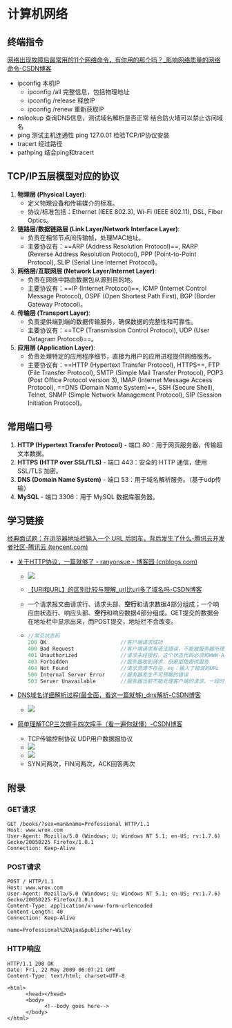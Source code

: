 # 计算机网络

## 终端指令

[网络出现故障后最常用的11个网络命令，有你用的那个吗？_影响网络质量的网络命令-CSDN博客](https://blog.csdn.net/qq_23930765/article/details/120399448)

- ipconfig   本机IP
  - ipconfig /all 完整信息，包括物理地址
  - ipconfig /release 释放IP
  - ipconfig /renew 重新获取IP
- nslookup   查询DNS信息，测试域名解析是否正常	结合防火墙可以禁止访问域名
- ping   测试主机连通性	ping 127.0.01 检验TCP/IP协议安装
- tracert   经过路径	
- pathping   结合ping和tracert

## TCP/IP五层模型对应的协议

1. **物理层 (Physical Layer)**:
   - 定义物理设备和传输媒介的标准。
   - 协议/标准包括：Ethernet (IEEE 802.3), Wi-Fi (IEEE 802.11), DSL, Fiber Optics。
2. **链路层/数据链路层 (Link Layer/Network Interface Layer)**:
   - 负责在相邻节点间传输帧，处理MAC地址。
   - 主要协议有：==ARP (Address Resolution Protocol)==, RARP (Reverse Address Resolution Protocol), PPP (Point-to-Point Protocol), SLIP (Serial Line Internet Protocol)。
3. **网络层/互联网层 (Network Layer/Internet Layer)**:
   - 负责在网络中路由数据包从源到目的地。
   - 主要协议有：==IP (Internet Protocol)==, ICMP (Internet Control Message Protocol), OSPF (Open Shortest Path First), BGP (Border Gateway Protocol)。
4. **传输层 (Transport Layer)**:
   - 负责提供端到端的数据传输服务，确保数据的完整性和可靠性。
   - 主要协议有：==TCP (Transmission Control Protocol), UDP (User Datagram Protocol)==。
5. **应用层 (Application Layer)**:
   - 负责处理特定的应用程序细节，直接为用户的应用进程提供网络服务。
   - 主要协议有：==HTTP (Hypertext Transfer Protocol), HTTPS==, FTP (File Transfer Protocol), SMTP (Simple Mail Transfer Protocol), POP3 (Post Office Protocol version 3), IMAP (Internet Message Access Protocol), ==DNS (Domain Name System)==, SSH (Secure Shell), Telnet, SNMP (Simple Network Management Protocol), SIP (Session Initiation Protocol)。

## 常用端口号

1. **HTTP (Hypertext Transfer Protocol)** - 端口 80：用于网页服务器，传输超文本数据。
2. **HTTPS (HTTP over SSL/TLS)** - 端口 443：安全的 HTTP 通信，使用 SSL/TLS 加密。
3. **DNS (Domain Name System)** - 端口 53：用于域名解析服务。（基于udp传输）
4. **MySQL** - 端口 3306：用于 MySQL 数据库服务器。

## 学习链接

[经典面试题：在浏览器地址栏输入一个 URL 后回车，背后发生了什么-腾讯云开发者社区-腾讯云 (tencent.com)](https://cloud.tencent.com/developer/article/1793846)

- [关于HTTP协议，一篇就够了 - ranyonsue - 博客园 (cnblogs.com)](https://www.cnblogs.com/ranyonsue/p/5984001.html)

  - ![](https://upload-images.jianshu.io/upload_images/2964446-fdfb1a8fce8de946.png?imageMogr2/auto-orient/strip%7CimageView2/2)

  - [【URI和URL】的区别比较与理解_url比uri多了域名吗-CSDN博客](https://blog.csdn.net/m0_46459413/article/details/133312835)

  - 一个请求报文由请求行、请求头部、**空行**和请求数据4部分组成；一个响应由状态行、响应头部、**空行**和响应数据4部分组成。GET提交的数据会在地址栏中显示出来，而POST提交，地址栏不会改变。

  - ```c
    //常见状态码
    200 OK                        //客户端请求成功
    400 Bad Request               //客户端请求有语法错误，不能被服务器所理解
    401 Unauthorized              //请求未经授权，这个状态代码必须和WWW-Authenticate报头域一起使用 
    403 Forbidden                 //服务器收到请求，但是拒绝提供服务
    404 Not Found                 //请求资源不存在，eg：输入了错误的URL
    500 Internal Server Error     //服务器发生不可预期的错误
    503 Server Unavailable        //服务器当前不能处理客户端的请求，一段时间后可能恢复正常
    ```

- [DNS域名详细解析过程(最全面，看这一篇就够)_dns解析-CSDN博客](https://blog.csdn.net/bangshao1989/article/details/121913780)
  - ![](https://i-blog.csdnimg.cn/blog_migrate/5abeecf86e12344267a23f63ec83e9bc.png)

- [简单理解TCP三次握手四次挥手（看一遍你就懂）-CSDN博客](https://blog.csdn.net/m0_56649557/article/details/119492899)
  - TCP传输控制协议  UDP用户数据报协议
  - ![](https://i-blog.csdnimg.cn/blog_migrate/850de5c566ae60989f45cff4b1aad94c.png)
  - ![](https://i-blog.csdnimg.cn/blog_migrate/0dc25c2e6ae3de02cc4039553165d8cf.png)
  - SYN问两次，FIN问两次，ACK回答两次

## 附录

### GET请求

```http
GET /books/?sex=man&name=Professional HTTP/1.1
Host: www.wrox.com
User-Agent: Mozilla/5.0 (Windows; U; Windows NT 5.1; en-US; rv:1.7.6)
Gecko/20050225 Firefox/1.0.1
Connection: Keep-Alive

```

### POST请求

```http
POST / HTTP/1.1
Host: www.wrox.com
User-Agent: Mozilla/5.0 (Windows; U; Windows NT 5.1; en-US; rv:1.7.6)
Gecko/20050225 Firefox/1.0.1
Content-Type: application/x-www-form-urlencoded
Content-Length: 40
Connection: Keep-Alive

name=Professional%20Ajax&publisher=Wiley
```

### HTTP响应

```http
HTTP/1.1 200 OK
Date: Fri, 22 May 2009 06:07:21 GMT
Content-Type: text/html; charset=UTF-8

<html>
      <head></head>
      <body>
            <!--body goes here-->
      </body>
</html>
```